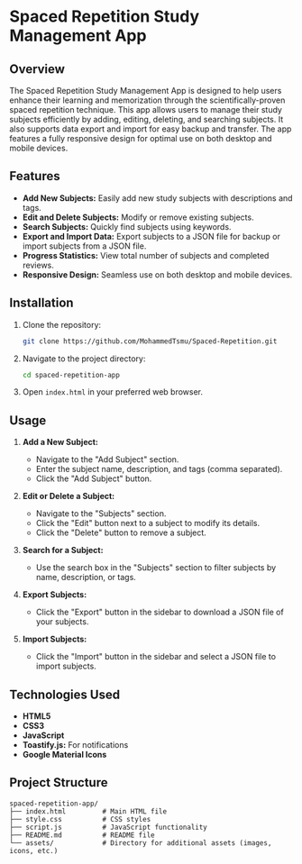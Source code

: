 # Spaced Repetition Study Management App

## Overview

The Spaced Repetition Study Management App is designed to help users enhance their learning and memorization through the scientifically-proven spaced repetition technique. This app allows users to manage their study subjects efficiently by adding, editing, deleting, and searching subjects. It also supports data export and import for easy backup and transfer. The app features a fully responsive design for optimal use on both desktop and mobile devices.

## Features

- **Add New Subjects:** Easily add new study subjects with descriptions and tags.
- **Edit and Delete Subjects:** Modify or remove existing subjects.
- **Search Subjects:** Quickly find subjects using keywords.
- **Export and Import Data:** Export subjects to a JSON file for backup or import subjects from a JSON file.
- **Progress Statistics:** View total number of subjects and completed reviews.
- **Responsive Design:** Seamless use on both desktop and mobile devices.

## Installation

1. Clone the repository:
   ```bash
   git clone https://github.com/MohammedTsmu/Spaced-Repetition.git
   ```
2. Navigate to the project directory:
   ```bash
   cd spaced-repetition-app
   ```
3. Open `index.html` in your preferred web browser.

## Usage

1. **Add a New Subject:**

   - Navigate to the "Add Subject" section.
   - Enter the subject name, description, and tags (comma separated).
   - Click the "Add Subject" button.

2. **Edit or Delete a Subject:**

   - Navigate to the "Subjects" section.
   - Click the "Edit" button next to a subject to modify its details.
   - Click the "Delete" button to remove a subject.

3. **Search for a Subject:**

   - Use the search box in the "Subjects" section to filter subjects by name, description, or tags.

4. **Export Subjects:**

   - Click the "Export" button in the sidebar to download a JSON file of your subjects.

5. **Import Subjects:**
   - Click the "Import" button in the sidebar and select a JSON file to import subjects.

## Technologies Used

- **HTML5**
- **CSS3**
- **JavaScript**
- **Toastify.js:** For notifications
- **Google Material Icons**

## Project Structure

```plaintext
spaced-repetition-app/
├── index.html         # Main HTML file
├── style.css          # CSS styles
├── script.js          # JavaScript functionality
├── README.md          # README file
└── assets/            # Directory for additional assets (images, icons, etc.)
```
